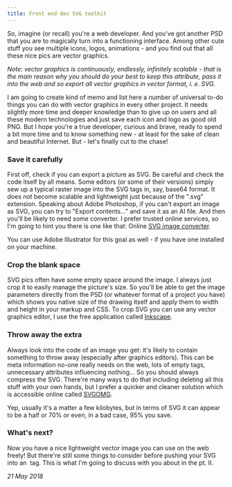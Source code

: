 ```yaml
---
title: Front end dev SVG toolkit
---
```


So, imagine (or recall) you're a web developer. And you've got another PSD that you are to magically turn into a functioning interface. Among other cute stuff you see multiple icons, logos, animations - and you find out that all these nice pics are vector graphics.

*Note: vector graphics is continuously, endlessly, infinitely scalable - that is the main reason why you should do your best to keep this attribute, pass it into the web and so export all vector graphics in vector format, i. e. SVG.*

I am going to create kind of memo and list here a number of universal to-do things you can do with vector graphics in every other project. It needs slightly more time and deeper knowledge than to give up on users and all these modern technologies and just save each icon and logo as good old PNG. But I hope you're a true developer, curious and brave, ready to spend a bit more time and to know something new - at least for the sake of clean and beautiful Internet. But - let's finally cut to the chase!

### Save it carefully

First off, check if you can export a picture as SVG. Be careful and check the code itself by all means. Some editors (or some of their versions) simply sew up a typical raster image into the SVG tags in, say, base64 format. It does not become scalable and lightweight just because of the ".svg" extension. Speaking about Adobe Photoshop, if you can't export an image as SVG, you can try to "Export contents..." and save it as an AI file. And then you'll be likely to need some converter. I prefer trusted online services, so I'm going to hint you there is one like that: Online <a href="https://image.online-convert.com/convert-to-svg" target="_blank">SVG image converter</a>.

You can use Adobe Illustrator for this goal as well - if you have one installed on your machine.

### Crop the blank space

SVG pics often have some empty space around the image. I always just crop it to easily manage the picture's size. So you'll be able to get the image parameters directly from the PSD (or whatever format of a project you have) which shows you native size of the drawing itself and apply them to width and height in your markup and CSS. To crop SVG you can use any vector graphics editor, I use the free application called <a href="https://inkscape.org/en/" target="_blank">Inkscape</a>.

### Throw away the extra

Always look into the code of an image you get: it's likely to contain something to throw away (especially after graphics editors). This can be meta information no-one really needs on the web, lots of empty tags, unnecessary attributes influencing nothing... So you should always compress the SVG. There're many ways to do that including deleting all this stuff with your own hands, but I prefer a quicker and cleaner solution which is accessible online called <a href="https://jakearchibald.github.io/svgomg/" target="_blank">SVGOMG</a>.

Yep, usually it's a matter a few kilobytes, but in terms of SVG it can appear to be a half or 70% or even, in a bad case, 95% you save.

### What's next?

Now you have a nice lightweight vector image you can use on the web freely! But there're still some things to consider before pushing your SVG into an <img> tag. This is what I'm going to discuss with you about in the pt. II.

*21 May 2018*
